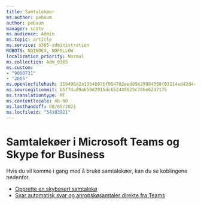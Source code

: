 ```yaml
---
title: Samtalekøer
ms.author: pebaum
author: pebaum
manager: scotv
ms.audience: Admin
ms.topic: article
ms.service: o365-administration
ROBOTS: NOINDEX, NOFOLLOW
localization_priority: Normal
ms.collection: Adm_O365
ms.custom:
- "9000731"
- "2665"
ms.openlocfilehash: 119496a2a13b4b07bf954702eed95e29984358f03114ed42d44c26a422292836
ms.sourcegitcommit: b5f7da89a650d2915dc652449623c78be6247175
ms.translationtype: MT
ms.contentlocale: nb-NO
ms.lasthandoff: 08/05/2021
ms.locfileid: "54103921"
---
```

# <a name="call-queues-in-microsoft-teams-and-skype-for-business"></a>Samtalekøer i Microsoft Teams og Skype for Business 

Hvis du vil komme i gang med å bruke samtalekøer, kan du se koblingene nedenfor.

- [Opprette en skybasert samtalekø](https://docs.microsoft.com/microsoftteams/create-a-phone-system-call-queue)
- [Svar automatisk svar og anropskøsamtaler direkte fra Teams](https://docs.microsoft.com/microsoftteams/answer-auto-attendant-and-call-queue-calls)
